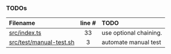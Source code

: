 ### TODOs
| Filename | line # | TODO
|:------|:------:|:------
| [src/index.ts](src/index.ts#L33) | 33 | use optional chaining.
| [src/test/manual-test.sh](src/test/manual-test.sh#L3) | 3 | automate manual test
